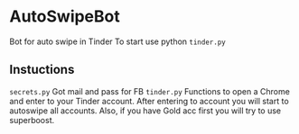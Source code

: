# AutoSwipeBot
Bot for auto swipe in Tinder
To start use python ```tinder.py```

## Instuctions 
```secrets.py```
Got mail and pass for FB
```tinder.py``` 
Functions to open a Chrome and enter to your Tinder account. 
After entering to account you will start to autoswipe all accounts. 
Also, if you have Gold acc first you will try to use superboost. 
